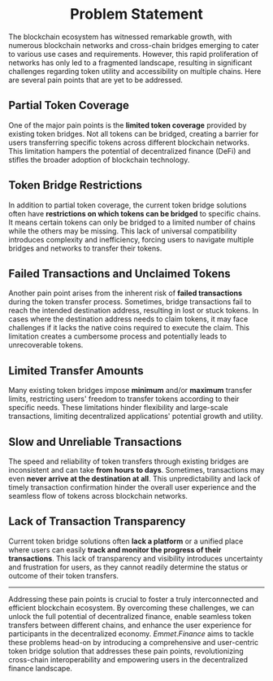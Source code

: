 <center>

# Problem Statement
  
</center>


The blockchain ecosystem has witnessed remarkable growth, with numerous blockchain networks and cross-chain bridges emerging to cater to various use cases and requirements. However, this rapid proliferation of networks has only led to a fragmented landscape, resulting in significant challenges regarding token utility and accessibility on multiple chains. Here are several pain points that are yet to be addressed.

## Partial Token Coverage 
One of the major pain points is the **limited token coverage** provided by existing token bridges. Not all tokens can be bridged, creating a barrier for users transferring specific tokens across different blockchain networks. This limitation hampers the potential of decentralized finance (DeFi) and stifles the broader adoption of blockchain technology.

## Token Bridge Restrictions
In addition to partial token coverage, the current token bridge solutions often have **restrictions on which tokens can be bridged** to specific chains. It means certain tokens can only be bridged to a limited number of chains while the others may be missing. This lack of universal compatibility introduces complexity and inefficiency, forcing users to navigate multiple bridges and networks to transfer their tokens.

## Failed Transactions and Unclaimed Tokens
Another pain point arises from the inherent risk of **failed transactions** during the token transfer process. Sometimes, bridge transactions fail to reach the intended destination address, resulting in lost or stuck tokens. In cases where the destination address needs to claim tokens, it may face challenges if it lacks the native coins required to execute the claim. This limitation creates a cumbersome process and potentially leads to unrecoverable tokens.

## Limited Transfer Amounts
Many existing token bridges impose **minimum** and/or **maximum** transfer limits, restricting users' freedom to transfer tokens according to their specific needs. These limitations hinder flexibility and large-scale transactions, limiting decentralized applications' potential growth and utility.

## Slow and Unreliable Transactions
The speed and reliability of token transfers through existing bridges are inconsistent and can take **from hours to days**. Sometimes, transactions may even **never arrive at the destination at all**. This unpredictability and lack of timely transaction confirmation hinder the overall user experience and the seamless flow of tokens across blockchain networks.

## Lack of Transaction Transparency
Current token bridge solutions often **lack a platform** or a unified place where users can easily **track and monitor the progress of their transactions**. This lack of transparency and visibility introduces uncertainty and frustration for users, as they cannot readily determine the status or outcome of their token transfers.

***

Addressing these pain points is crucial to foster a truly interconnected and efficient blockchain ecosystem. By overcoming these challenges, we can unlock the full potential of decentralized finance, enable seamless token transfers between different chains, and enhance the user experience for participants in the decentralized economy. $Emmet.Finance$ aims to tackle these problems head-on by introducing a comprehensive and user-centric token bridge solution that addresses these pain points, revolutionizing cross-chain interoperability and empowering users in the decentralized finance landscape.
